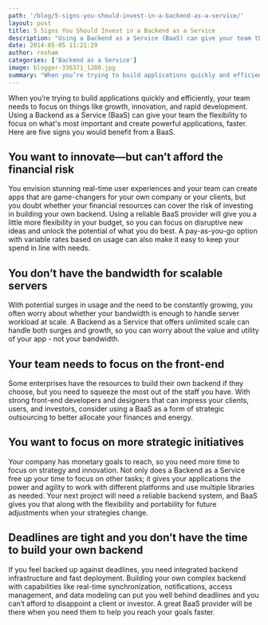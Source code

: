 ```yaml
---
path: '/blog/5-signs-you-should-invest-in-a-backend-as-a-service/'
layout: post
title: 5 Signs You Should Invest in a Backend as a Service
description: "Using a Backend as a Service (BaaS) can give your team the flexibility to focus on what’s most important. Here are five signs you would benefit from a BaaS."
date: 2014-05-05 11:21:29
author: resham
categories: ['Backend as a Service']
image: blogger-336371_1280.jpg
summary: "When you’re trying to build applications quickly and efficiently, your team needs to focus on things like growth, innovation, and rapid development. Using a Backend as a Service (BaaS) can give your team the flexibility to focus on what’s most important and create powerful applications, faster. Here are five signs you would benefit from a BaaS."
---
```

When you’re trying to build applications quickly and efficiently, your team needs to focus on things like growth, innovation, and rapid development. Using a Backend as a Service (BaaS) can give your team the flexibility to focus on what's most important and create powerful applications, faster. Here are five signs you would benefit from a BaaS.
<h2><b>You want to innovate—but can’t afford the financial risk</b></h2>
You envision stunning real-time user experiences and your team can create apps that are game-changers for your own company or your clients, but you doubt whether your financial resources can cover the risk of investing in building your own backend. Using a reliable BaaS provider will give you a little more flexibility in your budget, so you can focus on disruptive new ideas and unlock the potential of what you do best. A pay-as-you-go option with variable rates based on usage can also make it easy to keep your spend in line with needs.
<h2><b>You don’t have the bandwidth for scalable servers</b></h2>
With potential surges in usage and the need to be constantly growing, you often worry about whether your bandwidth is enough to handle server workload at scale. A Backend as a Service that offers unlimited scale can handle both surges and growth, so you can worry about the value and utility of your app - not your bandwidth.
<h2><b>Your team needs to focus on the front-end</b></h2>
Some enterprises have the resources to build their own backend if they choose, but you need to squeeze the most out of the staff you have. With strong front-end developers and designers that can impress your clients, users, and investors, consider using a BaaS as a form of strategic outsourcing to better allocate your finances and energy.
<h2><b>You want to focus on more strategic initiatives</b></h2>
Your company has monetary goals to reach, so you need more time to focus on strategy and innovation. Not only does a Backend as a Service free up your time to focus on other tasks; it gives your applications the power and agility to work with different platforms and use multiple libraries as needed. Your next project will need a reliable backend system, and BaaS gives you that along with the flexibility and portability for future adjustments when your strategies change.
<h2><b>Deadlines are tight and you don’t have the time to build your own backend</b></h2>
If you feel backed up against deadlines, you need integrated backend infrastructure and fast deployment. Building your own complex backend with capabilities like real-time synchronization, notifications, access management, and data modeling can put you well behind deadlines and you can’t afford to disappoint a client or investor. A great BaaS provider will be there when you need them to help you reach your goals faster.